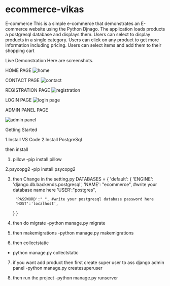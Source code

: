 # ecommerce-vikas
E-commerce 
This is a simple e-commerce that demonstrates an E-commerce website using the Python Djnago. The application loads products a postgresql database and displays them. Users can select to display products in a single category. Users can click on any product to get more information including pricing.  Users can select items and add them to their shopping cart

Live Demonstration
Here are screenshots.

HOME PAGE
![home](https://user-images.githubusercontent.com/64350435/200903115-740b0668-4077-44b4-b457-99b985bb9ff2.png)

CONTACT PAGE
![contact](https://user-images.githubusercontent.com/64350435/200902214-9658a9e7-32c7-4f13-a03e-977c6389dbeb.png)



REGISTRATION PAGE
![registration](https://user-images.githubusercontent.com/64350435/200902129-9706049f-99d4-4df8-ac68-4283a848d945.png)


LOGIN PAGE
![login page](https://user-images.githubusercontent.com/64350435/200902107-ebfdedc1-5347-41e3-9454-8310dffba71d.png)



ADMIN PANEL PAGE

![admin panel](https://user-images.githubusercontent.com/64350435/200902239-26805105-d645-42c9-b877-c78ec2d2144d.png)




Getting Started

1.Install  VS Code
2.Install PostgreSql

then 
install 
1. pillow 
-pip install pillow

2.psycopg2
-pip install psycopg2

3. then Change in the setting.py
DATABASES = {
    'default': {
        'ENGINE': 'django.db.backends.postgresql',
        'NAME': "ecommerce",       #write your database name here
        'USER':"postgres",
        
        'PASSWORD':" ", #write your postgresql database password here 
        'HOST':'localhost',
    } }

4. then do migrate
-python manage.py migrate

5. then makemigrations
-python manage.py makemigrations

6. then collectstatic
- python manage.py collectstatic

7. if you want add product then first create super user to ass django admin panel
-python manage.py createsuperuser 

8. then run the project
-python manage.py runserver
